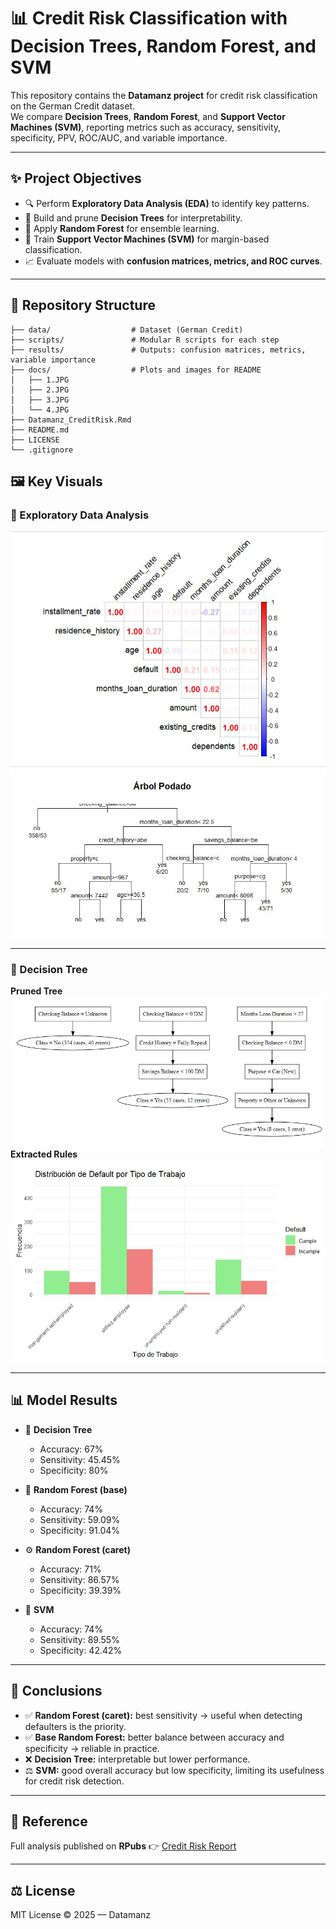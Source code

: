 # 📊 Credit Risk Classification with Decision Trees, Random Forest, and SVM

This repository contains the **Datamanz project** for credit risk classification on the German Credit dataset.  
We compare **Decision Trees**, **Random Forest**, and **Support Vector Machines (SVM)**, reporting metrics such as accuracy, sensitivity, specificity, PPV, ROC/AUC, and variable importance.  

---

## ✨ Project Objectives
- 🔍 Perform **Exploratory Data Analysis (EDA)** to identify key patterns.  
- 🌳 Build and prune **Decision Trees** for interpretability.  
- 🌲 Apply **Random Forest** for ensemble learning.  
- 🤖 Train **Support Vector Machines (SVM)** for margin-based classification.  
- 📈 Evaluate models with **confusion matrices, metrics, and ROC curves**.  

---

## 📂 Repository Structure

```
├── data/                  # Dataset (German Credit)
├── scripts/               # Modular R scripts for each step
├── results/               # Outputs: confusion matrices, metrics, variable importance
├── docs/                  # Plots and images for README
│   ├── 1.JPG
│   ├── 2.JPG
│   ├── 3.JPG
│   └── 4.JPG
├── Datamanz_CreditRisk.Rmd
├── README.md
├── LICENSE
└── .gitignore
```

## 🖼️ Key Visuals

### 🔎 Exploratory Data Analysis

![Pruned Tree](docs/3.JPG)
![Correlation Matrix](docs/2.JPG)

---
### 🌳 Decision Tree
**Pruned Tree**  
![Job Type Distribution](docs/1.JPG)
**Extracted Rules**  
![Extracted Rules](docs/4.JPG)

---

## 📊 Model Results

- 🌳 **Decision Tree**  
  - Accuracy: 67%  
  - Sensitivity: 45.45%  
  - Specificity: 80%  

- 🌲 **Random Forest (base)**  
  - Accuracy: 74%  
  - Sensitivity: 59.09%  
  - Specificity: 91.04%  

- ⚙️ **Random Forest (caret)**  
  - Accuracy: 71%  
  - Sensitivity: 86.57%  
  - Specificity: 39.39%  

- 🤖 **SVM**  
  - Accuracy: 74%  
  - Sensitivity: 89.55%  
  - Specificity: 42.42%  

---

## 📝 Conclusions
- ✅ **Random Forest (caret):** best sensitivity → useful when detecting defaulters is the priority.  
- ✅ **Base Random Forest:** better balance between accuracy and specificity → reliable in practice.  
- ❌ **Decision Tree:** interpretable but lower performance.  
- ⚖️ **SVM:** good overall accuracy but low specificity, limiting its usefulness for credit risk detection.  

---

## 📌 Reference
Full analysis published on **RPubs** 👉 [Credit Risk Report](https://rpubs.com/Datamanz/CreditRisk)  

---

## ⚖️ License
MIT License © 2025 — Datamanz
